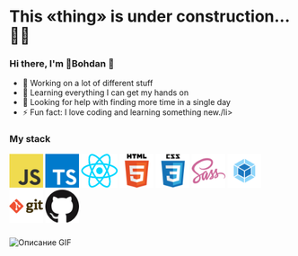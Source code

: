 <h1 style={color: black}><b>This «thing» is under construction... <span>👨‍🎨</span></b></h1>

###

<h3>Hi there, I'm 👶Bohdan 👋</h3>

<ul>
  <li>🔭 Working on a lot of different stuff </li>
  <li>🌱 Learning everything I can get my hands on</li>
  <li>🤔 Looking for help with finding more time in a single day</li>
  <li>⚡ Fun fact: I love coding and learning something new./li>
</ul>

<h3>My stack</h3>

<div>
  <img src="javascript.png" width="60" height="60" alt="javascript logo"  />
  <img src="typescript-icon.png" width="60" height="60" alt="typescript logo"  />
  <img src="react.png" width="65" height="60" alt="typescript logo"  />
  <img src="html.png" width="60" height="60" alt="html5 logo"  />
  <img src="css.png" width="60" height="60" alt="css3 logo"  />
  <img src="sass.png" width="60" height="60" alt="python logo"  />
  <img src="webpack.png" width="60" height="60" alt="csharp logo"  />
  <img src="git.png" width="60" height="60" alt="csharp logo"  />
  <img src="github.png" width="60" height="60" alt="csharp logo"  />
</div>

###
  
<img src="https://media.giphy.com/media/zOvBKUUEERdNm/giphy.gif" alt="Описание GIF" width="320" height="200">
